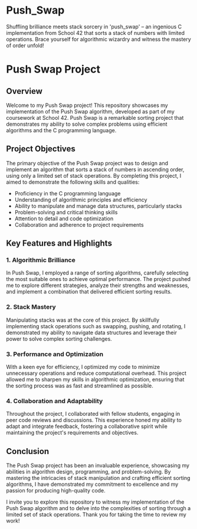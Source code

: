 # Push_Swap
Shuffling brilliance meets stack sorcery in 'push_swap' – an ingenious C implementation from School 42 that sorts a stack of numbers with limited operations. Brace yourself for algorithmic wizardry and witness the mastery of order unfold!

# Push Swap Project

## Overview

Welcome to my Push Swap project! This repository showcases my implementation of the Push Swap algorithm, developed as part of my coursework at School 42. Push Swap is a remarkable sorting project that demonstrates my ability to solve complex problems using efficient algorithms and the C programming language.

## Project Objectives

The primary objective of the Push Swap project was to design and implement an algorithm that sorts a stack of numbers in ascending order, using only a limited set of stack operations. By completing this project, I aimed to demonstrate the following skills and qualities:

- Proficiency in the C programming language
- Understanding of algorithmic principles and efficiency
- Ability to manipulate and manage data structures, particularly stacks
- Problem-solving and critical thinking skills
- Attention to detail and code optimization
- Collaboration and adherence to project requirements

## Key Features and Highlights

### 1. Algorithmic Brilliance

In Push Swap, I employed a range of sorting algorithms, carefully selecting the most suitable ones to achieve optimal performance. The project pushed me to explore different strategies, analyze their strengths and weaknesses, and implement a combination that delivered efficient sorting results.

### 2. Stack Mastery

Manipulating stacks was at the core of this project. By skillfully implementing stack operations such as swapping, pushing, and rotating, I demonstrated my ability to navigate data structures and leverage their power to solve complex sorting challenges.

### 3. Performance and Optimization

With a keen eye for efficiency, I optimized my code to minimize unnecessary operations and reduce computational overhead. This project allowed me to sharpen my skills in algorithmic optimization, ensuring that the sorting process was as fast and streamlined as possible.

### 4. Collaboration and Adaptability

Throughout the project, I collaborated with fellow students, engaging in peer code reviews and discussions. This experience honed my ability to adapt and integrate feedback, fostering a collaborative spirit while maintaining the project's requirements and objectives.

## Conclusion

The Push Swap project has been an invaluable experience, showcasing my abilities in algorithm design, programming, and problem-solving. By mastering the intricacies of stack manipulation and crafting efficient sorting algorithms, I have demonstrated my commitment to excellence and my passion for producing high-quality code.

I invite you to explore this repository to witness my implementation of the Push Swap algorithm and to delve into the complexities of sorting through a limited set of stack operations. Thank you for taking the time to review my work!

